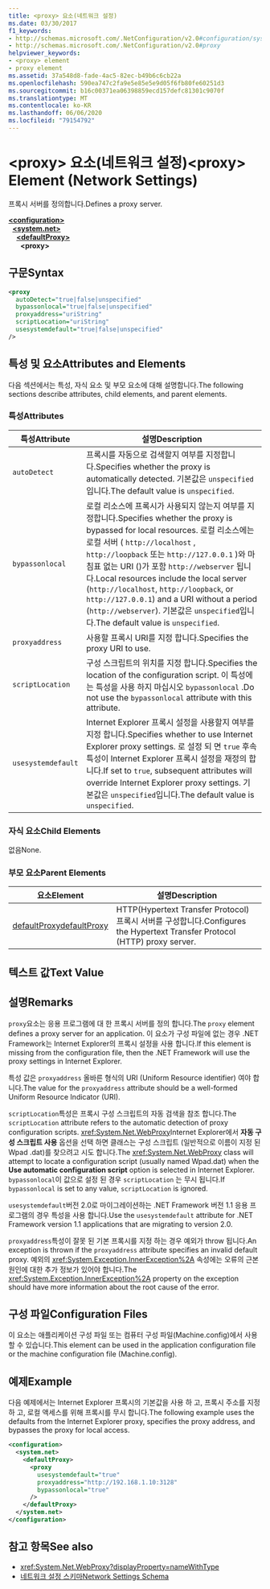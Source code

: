 ```yaml
---
title: <proxy> 요소(네트워크 설정)
ms.date: 03/30/2017
f1_keywords:
- http://schemas.microsoft.com/.NetConfiguration/v2.0#configuration/system.net/defaultProxy/proxy
- http://schemas.microsoft.com/.NetConfiguration/v2.0#proxy
helpviewer_keywords:
- <proxy> element
- proxy element
ms.assetid: 37a548d8-fade-4ac5-82ec-b49b6c6cb22a
ms.openlocfilehash: 590ea747c2fa9e5e85e5e9d05f6fb80fe60251d3
ms.sourcegitcommit: b16c00371ea06398859ecd157defc81301c9070f
ms.translationtype: MT
ms.contentlocale: ko-KR
ms.lasthandoff: 06/06/2020
ms.locfileid: "79154792"
---
```

# <a name="proxy-element-network-settings"></a><span data-ttu-id="c6e31-102">\<proxy> 요소(네트워크 설정)</span><span class="sxs-lookup"><span data-stu-id="c6e31-102">\<proxy> Element (Network Settings)</span></span>
<span data-ttu-id="c6e31-103">프록시 서버를 정의합니다.</span><span class="sxs-lookup"><span data-stu-id="c6e31-103">Defines a proxy server.</span></span>  

[**\<configuration>**](../configuration-element.md)\
&nbsp;&nbsp;[**\<system.net>**](system-net-element-network-settings.md)\
&nbsp;&nbsp;&nbsp;&nbsp;[**\<defaultProxy>**](defaultproxy-element-network-settings.md)\
&nbsp;&nbsp;&nbsp;&nbsp;&nbsp;&nbsp;**\<proxy>**

## <a name="syntax"></a><span data-ttu-id="c6e31-104">구문</span><span class="sxs-lookup"><span data-stu-id="c6e31-104">Syntax</span></span>  
  
```xml  
<proxy
  autoDetect="true|false|unspecified"
  bypassonlocal="true|false|unspecified"
  proxyaddress="uriString"
  scriptLocation="uriString"
  usesystemdefault="true|false|unspecified"
/>
```  
  
## <a name="attributes-and-elements"></a><span data-ttu-id="c6e31-105">특성 및 요소</span><span class="sxs-lookup"><span data-stu-id="c6e31-105">Attributes and Elements</span></span>  
 <span data-ttu-id="c6e31-106">다음 섹션에서는 특성, 자식 요소 및 부모 요소에 대해 설명합니다.</span><span class="sxs-lookup"><span data-stu-id="c6e31-106">The following sections describe attributes, child elements, and parent elements.</span></span>  
  
### <a name="attributes"></a><span data-ttu-id="c6e31-107">특성</span><span class="sxs-lookup"><span data-stu-id="c6e31-107">Attributes</span></span>  
  
|<span data-ttu-id="c6e31-108">**특성**</span><span class="sxs-lookup"><span data-stu-id="c6e31-108">**Attribute**</span></span>|<span data-ttu-id="c6e31-109">**설명**</span><span class="sxs-lookup"><span data-stu-id="c6e31-109">**Description**</span></span>|  
|-------------------|---------------------|  
|`autoDetect`|<span data-ttu-id="c6e31-110">프록시를 자동으로 검색할지 여부를 지정합니다.</span><span class="sxs-lookup"><span data-stu-id="c6e31-110">Specifies whether the proxy is automatically detected.</span></span> <span data-ttu-id="c6e31-111">기본값은 `unspecified`입니다.</span><span class="sxs-lookup"><span data-stu-id="c6e31-111">The default value is `unspecified`.</span></span>|  
|`bypassonlocal`|<span data-ttu-id="c6e31-112">로컬 리소스에 프록시가 사용되지 않는지 여부를 지정합니다.</span><span class="sxs-lookup"><span data-stu-id="c6e31-112">Specifies whether the proxy is bypassed for local resources.</span></span> <span data-ttu-id="c6e31-113">로컬 리소스에는 로컬 서버 ( `http://localhost` , `http://loopback` 또는 `http://127.0.0.1` )와 마침표 없는 URI ()가 포함 `http://webserver` 됩니다.</span><span class="sxs-lookup"><span data-stu-id="c6e31-113">Local resources include the local server (`http://localhost`, `http://loopback`, or `http://127.0.0.1`) and a URI without a period (`http://webserver`).</span></span> <span data-ttu-id="c6e31-114">기본값은 `unspecified`입니다.</span><span class="sxs-lookup"><span data-stu-id="c6e31-114">The default value is `unspecified`.</span></span>|  
|`proxyaddress`|<span data-ttu-id="c6e31-115">사용할 프록시 URI를 지정 합니다.</span><span class="sxs-lookup"><span data-stu-id="c6e31-115">Specifies the proxy URI to use.</span></span>|  
|`scriptLocation`|<span data-ttu-id="c6e31-116">구성 스크립트의 위치를 지정 합니다.</span><span class="sxs-lookup"><span data-stu-id="c6e31-116">Specifies the location of the configuration script.</span></span> <span data-ttu-id="c6e31-117">이 특성에는 특성을 사용 하지 마십시오 `bypassonlocal` .</span><span class="sxs-lookup"><span data-stu-id="c6e31-117">Do not use the `bypassonlocal` attribute with this attribute.</span></span> |  
|`usesystemdefault`|<span data-ttu-id="c6e31-118">Internet Explorer 프록시 설정을 사용할지 여부를 지정 합니다.</span><span class="sxs-lookup"><span data-stu-id="c6e31-118">Specifies whether to use Internet Explorer proxy settings.</span></span> <span data-ttu-id="c6e31-119">로 설정 되 면 `true` 후속 특성이 Internet Explorer 프록시 설정을 재정의 합니다.</span><span class="sxs-lookup"><span data-stu-id="c6e31-119">If set to `true`, subsequent attributes will override Internet Explorer proxy settings.</span></span> <span data-ttu-id="c6e31-120">기본값은 `unspecified`입니다.</span><span class="sxs-lookup"><span data-stu-id="c6e31-120">The default value is `unspecified`.</span></span>|  
  
### <a name="child-elements"></a><span data-ttu-id="c6e31-121">자식 요소</span><span class="sxs-lookup"><span data-stu-id="c6e31-121">Child Elements</span></span>  
 <span data-ttu-id="c6e31-122">없음</span><span class="sxs-lookup"><span data-stu-id="c6e31-122">None.</span></span>  
  
### <a name="parent-elements"></a><span data-ttu-id="c6e31-123">부모 요소</span><span class="sxs-lookup"><span data-stu-id="c6e31-123">Parent Elements</span></span>  
  
|<span data-ttu-id="c6e31-124">**요소**</span><span class="sxs-lookup"><span data-stu-id="c6e31-124">**Element**</span></span>|<span data-ttu-id="c6e31-125">**설명**</span><span class="sxs-lookup"><span data-stu-id="c6e31-125">**Description**</span></span>|  
|-----------------|---------------------|  
|[<span data-ttu-id="c6e31-126">defaultProxy</span><span class="sxs-lookup"><span data-stu-id="c6e31-126">defaultProxy</span></span>](defaultproxy-element-network-settings.md)|<span data-ttu-id="c6e31-127">HTTP(Hypertext Transfer Protocol) 프록시 서버를 구성합니다.</span><span class="sxs-lookup"><span data-stu-id="c6e31-127">Configures the Hypertext Transfer Protocol (HTTP) proxy server.</span></span>|  
  
## <a name="text-value"></a><span data-ttu-id="c6e31-128">텍스트 값</span><span class="sxs-lookup"><span data-stu-id="c6e31-128">Text Value</span></span>  
  
## <a name="remarks"></a><span data-ttu-id="c6e31-129">설명</span><span class="sxs-lookup"><span data-stu-id="c6e31-129">Remarks</span></span>  
 <span data-ttu-id="c6e31-130">`proxy`요소는 응용 프로그램에 대 한 프록시 서버를 정의 합니다.</span><span class="sxs-lookup"><span data-stu-id="c6e31-130">The `proxy` element defines a proxy server for an application.</span></span> <span data-ttu-id="c6e31-131">이 요소가 구성 파일에 없는 경우 .NET Framework는 Internet Explorer의 프록시 설정을 사용 합니다.</span><span class="sxs-lookup"><span data-stu-id="c6e31-131">If this element is missing from the configuration file, then the .NET Framework will use the proxy settings in Internet Explorer.</span></span>  
  
 <span data-ttu-id="c6e31-132">특성 값은 `proxyaddress` 올바른 형식의 URI (Uniform Resource identifier) 여야 합니다.</span><span class="sxs-lookup"><span data-stu-id="c6e31-132">The value for the `proxyaddress` attribute should be a well-formed Uniform Resource Indicator (URI).</span></span>  
  
 <span data-ttu-id="c6e31-133">`scriptLocation`특성은 프록시 구성 스크립트의 자동 검색을 참조 합니다.</span><span class="sxs-lookup"><span data-stu-id="c6e31-133">The `scriptLocation` attribute refers to the automatic detection of proxy configuration scripts.</span></span> <span data-ttu-id="c6e31-134"><xref:System.Net.WebProxy>Internet Explorer에서 **자동 구성 스크립트 사용** 옵션을 선택 하면 클래스는 구성 스크립트 (일반적으로 이름이 지정 된 Wpad .dat)를 찾으려고 시도 합니다.</span><span class="sxs-lookup"><span data-stu-id="c6e31-134">The <xref:System.Net.WebProxy> class will attempt to locate a configuration script (usually named Wpad.dat) when the **Use automatic configuration script** option is selected in Internet Explorer.</span></span> <span data-ttu-id="c6e31-135">`bypassonlocal`이 값으로 설정 된 경우 `scriptLocation` 는 무시 됩니다.</span><span class="sxs-lookup"><span data-stu-id="c6e31-135">If `bypassonlocal` is set to any value, `scriptLocation` is ignored.</span></span>
  
 <span data-ttu-id="c6e31-136">`usesystemdefault`버전 2.0로 마이그레이션하는 .NET Framework 버전 1.1 응용 프로그램의 경우 특성을 사용 합니다.</span><span class="sxs-lookup"><span data-stu-id="c6e31-136">Use the `usesystemdefault` attribute for .NET Framework version 1.1 applications that are migrating to version 2.0.</span></span>  
  
 <span data-ttu-id="c6e31-137">`proxyaddress`특성이 잘못 된 기본 프록시를 지정 하는 경우 예외가 throw 됩니다.</span><span class="sxs-lookup"><span data-stu-id="c6e31-137">An exception is thrown if the `proxyaddress` attribute specifies an invalid default proxy.</span></span> <span data-ttu-id="c6e31-138">예외의 <xref:System.Exception.InnerException%2A> 속성에는 오류의 근본 원인에 대한 추가 정보가 있어야 합니다.</span><span class="sxs-lookup"><span data-stu-id="c6e31-138">The <xref:System.Exception.InnerException%2A> property on the exception should have more information about the root cause of the error.</span></span>  
  
## <a name="configuration-files"></a><span data-ttu-id="c6e31-139">구성 파일</span><span class="sxs-lookup"><span data-stu-id="c6e31-139">Configuration Files</span></span>  
 <span data-ttu-id="c6e31-140">이 요소는 애플리케이션 구성 파일 또는 컴퓨터 구성 파일(Machine.config)에서 사용할 수 있습니다.</span><span class="sxs-lookup"><span data-stu-id="c6e31-140">This element can be used in the application configuration file or the machine configuration file (Machine.config).</span></span>  
  
## <a name="example"></a><span data-ttu-id="c6e31-141">예제</span><span class="sxs-lookup"><span data-stu-id="c6e31-141">Example</span></span>  
 <span data-ttu-id="c6e31-142">다음 예제에서는 Internet Explorer 프록시의 기본값을 사용 하 고, 프록시 주소를 지정 하 고, 로컬 액세스를 위해 프록시를 무시 합니다.</span><span class="sxs-lookup"><span data-stu-id="c6e31-142">The following example uses the defaults from the Internet Explorer proxy, specifies the proxy address, and bypasses the proxy for local access.</span></span>  
  
```xml  
<configuration>  
  <system.net>  
    <defaultProxy>  
      <proxy  
        usesystemdefault="true"  
        proxyaddress="http://192.168.1.10:3128"  
        bypassonlocal="true"  
      />  
    </defaultProxy>  
  </system.net>  
</configuration>  
```  
  
## <a name="see-also"></a><span data-ttu-id="c6e31-143">참고 항목</span><span class="sxs-lookup"><span data-stu-id="c6e31-143">See also</span></span>

- <xref:System.Net.WebProxy?displayProperty=nameWithType>
- [<span data-ttu-id="c6e31-144">네트워크 설정 스키마</span><span class="sxs-lookup"><span data-stu-id="c6e31-144">Network Settings Schema</span></span>](index.md)
